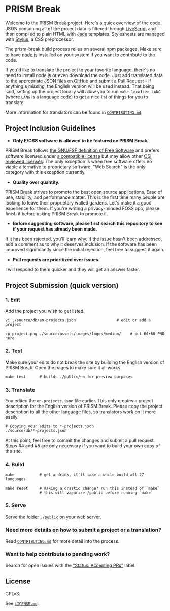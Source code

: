 # PRISM Break

Welcome to the PRISM Break project. Here's a quick overview of the code. JSON containing all of the project data is filtered through [LiveScript](https://livescript.net/) and then compiled to plain HTML with [Jade](https://pugjs.org/) templates. Stylesheets are managed with [Stylus](http://stylus-lang.com/), a CSS preprocessor.

The prism-break build process relies on several npm packages. Make sure to have [node.js](https://nodejs.org/) installed on your system if you want to contribute to the code.

If you'd like to translate the project to your favorite language, there's no need to install node.js or even download the code. Just add translated data to the appropriate JSON files on GitHub and submit a Pull Request - if anything's missing, the English version will be used instead. That being said, setting up the project locally will allow you to run `make localize_LANG` (where `LANG` is a language code) to get a nice list of things for you to translate.

More information for translators can be found in [`CONTRIBUTING.md`](CONTRIBUTING.md).

## Project Inclusion Guidelines

 - **Only F/OSS software is allowed to be featured on PRISM Break.**

PRISM Break follows [the GNU/FSF definition of Free Software](https://www.gnu.org/philosophy/free-sw.html) and prefers software licensed under [a compatible license](https://www.gnu.org/licenses/license-list.html) but may allow other [OSI reviewed licenses](https://opensource.org/licenses). The only exception is when free software offers no viable alternative to proprietary software. "Web Search" is the only category with this exception currently.

 - **Quality over quantity.**

PRISM Break strives to promote the best open source applications. Ease of use, stability, and performance matter. This is the first time many people are looking to leave their proprietary walled gardens. Let's make it a good experience for them. If you're writing a privacy-minded FOSS app, please finish it before asking PRISM Break to promote it.

 - **Before suggesting software, please first search this repository to see if your request has already been made.**

If it has been rejected, you'll learn why. If the issue hasn't been addressed, add a comment as to why it deserves inclusion. If the software has been improved significantly since the initial rejection, feel free to suggest it again.

 - **Pull requests are prioritized over issues.**

I will respond to them quicker and they will get an answer faster.


## Project Submission (quick version)

### 1. Edit

Add the project you wish to get listed.

    vi ./source/db/en-projects.json                  # edit or add a project

    cp project.png ./source/assets/images/logos/medium/    # put 60x60 PNG here

### 2. Test

Make sure your edits do not break the site by building the English version of PRISM Break. Open the pages to make sure it all works.

    make test      # builds ./public/en for preview purposes

### 3. Translate

You edited the `en-projects.json` file earlier. This only creates a project description for the English version of PRISM Break. Please copy the project description to all the other language files, so translators work on it more easily.

    # Copying your edits to *-projects.json
    ./source/db/*-projects.json

At this point, feel free to commit the changes and submit a pull request. Steps #4 and #5 are only necessary if you want to build your own copy of the site.

### 4. Build

    make           # get a drink, it'll take a while build all 27 languages

    make reset     # making a drastic change? run this instead of `make`
                   # this will vaporize /public before running `make`

### 5. Serve

Serve the folder [`./public`](./public/) on your web server.

### Need more details on how to submit a project or a translation?

Read [`CONTRIBUTING.md`](CONTRIBUTING.md) for more detail into the process.

### Want to help contribute to pending work?

Search for open issues with the ["Status: Accepting PRs"](https://github.com/nylira/prism-break/labels/Status:%20Accepting%20PRs) label.

## License

GPLv3.

See [`LICENSE.md`](LICENSE.md).
